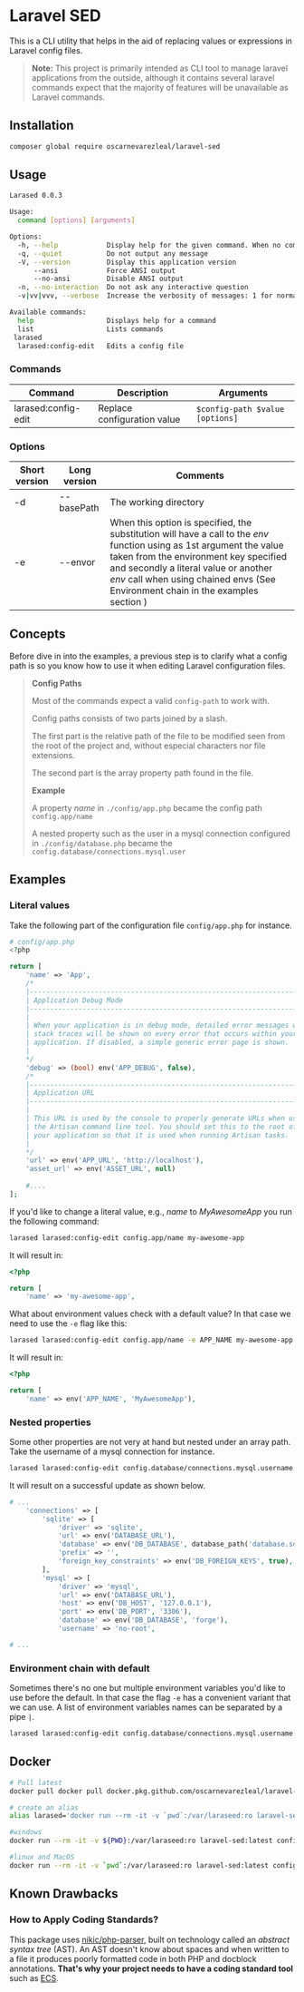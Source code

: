 # Laravel SED  

This is a CLI utility that helps in the aid of replacing values or expressions in Laravel config files.
  
> **Note:**  This project is primarily intended as CLI tool to manage laravel applications from the outside, although it contains several laravel commands expect that the majority of features will be unavailable as Laravel commands.

## Installation
```bash
composer global require oscarnevarezleal/laravel-sed
```

## Usage
```bash
Larased 0.0.3

Usage:
  command [options] [arguments]

Options:
  -h, --help            Display help for the given command. When no command is given display help for the list command
  -q, --quiet           Do not output any message
  -V, --version         Display this application version
      --ansi            Force ANSI output
      --no-ansi         Disable ANSI output
  -n, --no-interaction  Do not ask any interactive question
  -v|vv|vvv, --verbose  Increase the verbosity of messages: 1 for normal output, 2 for more verbose output and 3 for debug

Available commands:
  help                  Displays help for a command
  list                  Lists commands
 larased
  larased:config-edit   Edits a config file
```

### Commands

| Command        |Description                          |Arguments                         |
|----------------|-------------------------------|-----------------------------|
|larased:config-edit | Replace configuration value            | `$config-path $value [options]`|

### Options
| Short version  |Long version                   | Comments                    |
|----------------|-------------------------------|-----------------------------|
|-d              | --basePath                  | The working directory |
|-e              | --envor                       | When this option is specified, the substitution will have a call to the _env_ function using as 1st argument the value taken from the environment key specified and secondly a literal value or another _env_ call when using chained envs (See Environment chain in the examples section ) |

## Concepts
Before dive in into the examples, a previous step is to clarify what a config path is so you know how to use it when editing Laravel configuration files.

> **Config Paths**
>
> Most of the commands expect a valid `config-path` to work with.
>
> Config paths consists of two parts joined by a slash.
>
> The first part is the relative path of the file to be modified seen from the root of the project and, without especial characters nor file extensions.
>
> The second part is the array property path found in the file.
>
> **Example**
>
> A property _name_ in `./config/app.php` became the config path  `config.app/name`
>
> A nested property such as the user in a mysql connection configured in `./config/database.php` became the `config.database/connections.mysql.user`
>
> 
## Examples

### Literal values
Take the following part of the configuration file `config/app.php` for instance.

```php
# config/app.php
<?php

return [
    'name' => 'App',
    /*
    |--------------------------------------------------------------------------
    | Application Debug Mode
    |--------------------------------------------------------------------------
    |
    | When your application is in debug mode, detailed error messages with
    | stack traces will be shown on every error that occurs within your
    | application. If disabled, a simple generic error page is shown.
    |
    */
    'debug' => (bool) env('APP_DEBUG', false),
    /*
    |--------------------------------------------------------------------------
    | Application URL
    |--------------------------------------------------------------------------
    |
    | This URL is used by the console to properly generate URLs when using
    | the Artisan command line tool. You should set this to the root of
    | your application so that it is used when running Artisan tasks.
    |
    */
    'url' => env('APP_URL', 'http://localhost'),
    'asset_url' => env('ASSET_URL', null)
    
    #....
];

```

If you'd like to change a literal value, e.g., _name_ to _MyAwesomeApp_ you run the following command:
  
```bash  
larased larased:config-edit config.app/name my-awesome-app  
```

It will result in:
```php
<?php

return [
    'name' => 'my-awesome-app',
```
What about environment values check with a default value? In that case we need to use the `-e` flag like this:

```bash  
larased larased:config-edit config.app/name -e APP_NAME my-awesome-app  
```
It will result in:
```php
<?php

return [
    'name' => env('APP_NAME', 'MyAwesomeApp'),
```

### Nested properties

Some other properties are not very at hand but nested under an array path. Take the username of a mysql connection for instance.

```bash 
larased larased:config-edit config.database/connections.mysql.username noroot
```
It will result on a successful update as shown below.
```php
# ...
	'connections' => [
		'sqlite' => [
			'driver' => 'sqlite',
			'url' => env('DATABASE_URL'),
			'database' => env('DB_DATABASE', database_path('database.sqlite')),
			'prefix' => '',
			'foreign_key_constraints' => env('DB_FOREIGN_KEYS', true),
		],
		'mysql' => [
			'driver' => 'mysql',
			'url' => env('DATABASE_URL'),
			'host' => env('DB_HOST', '127.0.0.1'),
			'port' => env('DB_PORT', '3306'),
			'database' => env('DB_DATABASE', 'forge'),
			'username' => 'no-root',

# ...

```

### Environment chain with default

Sometimes there's no one but multiple environment variables you'd like to use before the default. In that case the flag `-e` has a convenient variant that we can use. A list of environment variables names can be separated by a pipe `|`. 

```bash
larased larased:config-edit config.database/connections.mysql.username noroot -e "DB_USER|DB_USER_ENV"
```

## Docker
```bash
# Pull latest
docker pull docker pull docker.pkg.github.com/oscarnevarezleal/laravel-sed/laravel-sed:dev

# create an alias
alias larased='docker run --rm -it -v `pwd`:/var/laraseed:ro laravel-sed:latest'
```

```bash
#windows
docker run --rm -it -v ${PWD}:/var/laraseed:ro laravel-sed:latest config.app/name my-awesome-app 

#linux and MacOS
docker run --rm -it -v `pwd`:/var/laraseed:ro laravel-sed:latest config.app/name my-awesome-app   
```

## Known Drawbacks

### How to Apply Coding Standards?

This package uses [nikic/php-parser](https://github.com/nikic/PHP-Parser/), built on technology called an *abstract syntax tree* (AST). An AST doesn't know about spaces and when written to a file it produces poorly formatted code in both PHP and docblock annotations. **That's why your project needs to have a coding standard tool** such as [ECS](https://github.com/symplify/easy-coding-standard).